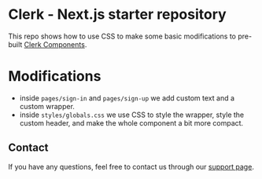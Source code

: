 # Clerk - Next.js starter repository

This repo shows how to use CSS to make some basic modifications to pre-built [Clerk Components](https://www.clerk.dev/?utm_source=github&utm_medium=starter_repos&utm_campaign=nextjs_starter).

# Modifications
- inside `pages/sign-in` and `pages/sign-up` we add custom text and a custom wrapper.
- inside `styles/globals.css` we use CSS to style the wrapper, style the custom header, and make the whole component a bit more compact.

## Contact

If you have any questions, feel free to contact us through our [support page](https://www.clerk.dev/support?utm_source=github&utm_medium=starter_repos&utm_campaign=nextjs_starter).
